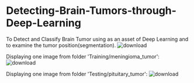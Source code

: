# Detecting-Brain-Tumors-through-Deep-Learning
To Detect and Classify Brain Tumor using as an asset of Deep Learning and to examine the tumor position(segmentation).
![download](https://github.com/Shiveshanand09/Detecting-Brain-Tumors-through-Deep-Learning/assets/121954315/a6a53e3c-b162-4ad4-b237-22f3be840fcf)

Displaying one image from folder 'Training/meningioma_tumor':
![download](https://github.com/Shiveshanand09/Detecting-Brain-Tumors-through-Deep-Learning/assets/121954315/c50368fb-b347-449d-b933-676fbe8c647b)

Displaying one image from folder 'Testing/pituitary_tumor':
![download](https://github.com/Shiveshanand09/Detecting-Brain-Tumors-through-Deep-Learning/assets/121954315/a986b129-7b66-4c81-ba03-62bbb9298ef0)

